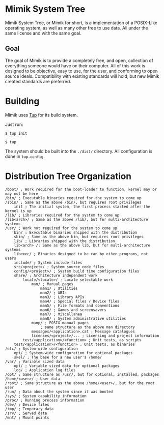 # Mimik System Tree

Mimik System Tree, or Mimik for short, is a implementation of a POSIX-Like operating system, as well as many other free to use data. All under the same license and with the same goal.

## Goal

The goal of Mimik is to provide a completely free, and open, collection of everything someone would have on their computer. All of this work is designed to be objective, easy to use, for the user, and conforming to open source ideals. Compatibility with existing standards will hold, but new Mimik created standards are preferred.


# Building

Mimik uses [Tup](https://gittup.org/tup) for its build system.

Just run:

`$ tup init`

`$ tup`

The system should be built into the `./dist/` directory. All configuration is done in `tup.config`.


# Distribution Tree Organization

```
/boot/ ; Work required for the boot-loader to function, kernel may or may not be here
/bin/ ; Executable binaries required for the system to come up
/sbin/ ; Same as the above /bin/, but requires root privileges
    init ; The initial system, the first process started after the kernel is up
/lib/ ; Libraries required for the system to come up
/lib<arch>/ ; Same as the above /lib/, but for multi-architecture systems
/usr/ ; Work not required for the system to come up
    bin/ ; Executable binaries shipped with the distribution
    sbin/ ; Same as the above bin, but requires root privileges
    lib/ ; Libraries shipped with the distribution
    lib<arch> /; Same as the above lib, but for multi-architecture systems
    libexec/ ; Binaries designed to be ran by other programs, not users
    include/ ; System include files
    src/<project>/ ; System source code files
    config/<project>/ ; System build time configuration files
    share/ ; Architecture independent work
        locale/<locale>/ ; Locale selectable work
            man/ ; Manual pages
                man1/ ; Utilities
                man2/ ; ABIs
                man3/ ; Library APIs
                man4/ ; Special files / Device files
                man5/ ; File formats and conventions
                man6/ ; Games and screensavers
                man7/ ; Miscellanea
                man8/ ; System administrative utilities
            manp/ ; POSIX manual pages
                ; same structure as the above man directory
            messages/<application>.cat ; Message catalogues
            licenses/<project>/... ; Licensing and project information
        test/<application>/<function> ; Unit tests, as scripts
    test/<application>/<function> ; Unit tests, as binaries
/etc/ ; System-wide configuration
    opt/ ; System-wide configuration for optional packages
    skel/ ; The base for a new user's /home/
/var/ ; Variable sized data
    opt/ ; Variable sized data for optional packages
    log/ ; Application log files
/opt/ ; Same structure as /usr/, but for optional, installed, packages
/home/<user>/ ; User data
/root/ ; Same structure as the above /home/<user>/, but for the root user
/run/ ; Data about the system since it was booted
/sys/ ; System capability information
/proc/ ; Running process information
/dev/ ; Device files
/tmp/ ; Temporary data
/srv/ ; Served data
/mnt/ ; Mount points
```
